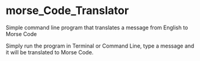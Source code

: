 # morse_Code_Translator
Simple command line program that translates a message from English to Morse Code


Simply run the program in Terminal or Command Line, type a message and it will be translated to Morse Code.  

